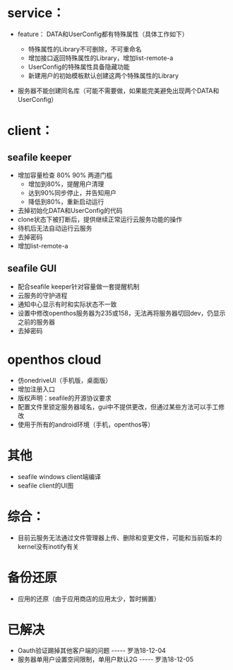 # service：
  - feature： DATA和UserConfig都有特殊属性（具体工作如下）
    - 特殊属性的Library不可删除，不可重命名
    - 增加接口返回特殊属性的Library，增加list-remote-a
    - UserConfig的特殊属性具备隐藏功能
    - 新建用户的初始模板默认创建这两个特殊属性的Library

  - 服务器不能创建同名库（可能不需要做，如果能完美避免出现两个DATA和UserConfig）

# client：
## seafile keeper
  - 增加容量检查 80% 90% 两道门槛
    - 增加到80%，提醒用户清理
    - 达到90%同步停止，并告知用户
    - 降低到80%，重新启动运行
  - 去掉初始化DATA和UserConfig的代码
  - clone状态下被打断后，提供继续正常运行云服务功能的操作
  - 待机后无法自动运行云服务
  - 去掉密码
  - 增加list-remote-a
  
## seafile GUI
  - 配合seafile keeper针对容量做一套提醒机制
  - 云服务的守护进程
  - 通知中心显示有时和实际状态不一致
  - 设置中修改openthos服务器为235或158，无法再将服务器切回dev，仍显示之前的服务器
  - 去掉密码
  
# openthos cloud
  - 仿onedriveUI（手机版，桌面版）
  - 增加注册入口
  - 版权声明：seafile的开源协议要求
  - 配置文件里锁定服务器域名，gui中不提供更改，但通过某些方法可以手工修改
  - 使用于所有的android环境（手机，openthos等）
  
# 其他
  - seafile windows client端编译
  - seafile client的UI图

# 综合：
  - 目前云服务无法通过文件管理器上传、删除和变更文件，可能和当前版本的kernel没有inotify有关

# 备份还原
  - 应用的还原（由于应用商店的应用太少，暂时搁置）
  
# 已解决
  - Oauth验证踢掉其他客户端的问题 ----- 罗浩18-12-04
  - 服务器单用户设置空间限制，单用户默认2G ----- 罗浩18-12-05
